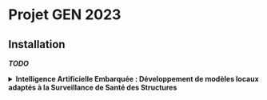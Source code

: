 # Projet GEN 2023

## Installation

***TODO***



<details>
<summary><b>Intelligence Artificielle Embarquée : Développement de modèles locaux adaptés à la Surveillance de Santé des Structures</b></summary>


## Contexte

Le domaine de l’intelligence artificielle (IA), grâce aux progrès réalisés dans la microélectronique,  se déploie maintenant au-delà du calcul haute performance. Il est à présent envisageable de développer des solutions où une partie des calculs dévolue aux nœuds les plus performants du cloud sont délocalisés vers la frontière du réseau \[1\] (ce qu’on appelle le « edge computing »). Les solutions d’IA s’installent progressivement sur des  nœuds relativement puissants que l’on qualifie de « high-end devices »\[2\] de l’IoT. Alors qu’elles se cantonnent majoritairement à un rôle d’inférence sur de modèles entraînés par les centres de calculs, des avancés récentes ouvre la voie à un entraînement in situ limitant ainsi l’usage de la bande passante en laissant apparaître une adaptation localisée des solutions.

L’objectif de ce projet est d’étudier la mise en place d’intelligence artificielle pour de la surveillance de bâtiment, structures et machines mécaniques afin de diagnostiquer leur santé (appelé « Structural Health Monitoring » ou SHM en anglais) \[3\]. Les signaux physiques issus de ces structures (principalement des vibrations mécaniques collectées par le biais de capteurs piézoélectriques) sont qualifiés de séries temporelles. Les relevés obtenues sont généralement peu diversifiés au regard des standards de l’IA et nécessite une famille de solutions spécifiques dédiées.

Il s’agira donc d’implémenter, d’entraîner, tester des solutions d’IA qui permettront de caractériser l’état de santé d’une structure mécanique constituée de matériaux hétérogènes (métal et composite), d’en détecter les éventuels défaillances, d’identifier la nature de ces dernières (fissure, corrosion, déformation,…) et leur localisations. L’intérêt de la démarche est de comparer les algorithmes existants pour établir le compromis idéal entre les performances des solutions techniques identifiées et les contraintes matérielles de l’IA en bordure de réseau.

## Déroulé du travail

Le travail se fera en trois étapes :
 - Étude bibliographique et choix d’algorithmes compatibles avec les contraintes matérielle de l’IA embarqué (capacité de mémoire réduite, puissance de calcul limitée) sur la base d’articles fournis \[4\]\[5\]\[6\] :  octobre 2023
 - Développement et entraînement hors ligne de modèles sur la base de jeux de données vibratoires fournies par un laboratoire partenaire, le LTDS (laboratoire de mécanique située sur Centrale Lyon) :  novembre → mi-décembre 2023
 - Implémentation et caractérisation des performances des modèles sur une plateforme matérielle à définir parmi : DSP, FPGA ou Jetson Nano :  mi-décembre 2023 →	janvier 2024

## Compétences développées

- Implémenter des solutions d’intelligence artificielle embarquée : identification d’algorithmes correspondant au cahier des charges, entraînement du modèle et programmation embarquée
- Programmer des “high-end devices” de l’IoT , en particulier la plateforme matérielle Jetson Nano
- Mettre en place un protocole expérimental de mesure et de validation d’hypothèse
- Pratiquer les langages de programmation C, C++ et python
- Une connaissance préalable des frameworks de  Machine Learning TensorFlow ou PyTorch est appréciable
- Mettre en œuvre une démarche de recherche appliquée

## Bibliographie

\[1\]	L. Martin Wisniewski, J.-M. Bec, G. Boguszewski, et A. Gamatié, « Hardware Solutions for Low-Power Smart Edge Computing », JLPEA, vol. 12, no 4, p. 61, nov. 2022, doi: 10.3390/jlpea12040061.

\[2\]	M. O. Ojo, S. Giordano, G. Procissi, et I. N. Seitanidis, « A Review of Low-End, Middle-End, and High-End Iot Devices », IEEE Access, vol. 6, p. 70528‑70554, 2018, doi: 10.1109/ACCESS.2018.2879615.

\[3\]	A. Malekloo, E. Ozer, M. AlHamaydeh, et M. Girolami, « Machine learning and structural health monitoring overview with emerging technology and high-dimensional data source highlights », Structural Health Monitoring, vol. 21, no 4, p. 1906‑1955, juill. 2022, doi: 10.1177/14759217211036880.

\[4\]	O. Mey et D. Neufeld, « Explainable AI Algorithms for Vibration Data-Based Fault Detection: Use Case-Adadpted Methods and Critical Evaluation », Sensors, vol. 22, no 23, p. 9037, nov. 2022, doi: 10.3390/s22239037.

\[5\]	D. Liu, Z. Tang, Y. Bao, et H. Li, « Machine‐learning‐based methods for output‐only structural modal identification », Struct Control Health Monit, vol. 28, no 12, déc. 2021, doi: 10.1002/stc.2843.

\[6\]	F. Schmidt, F. Chabi, et J.-F. Bercher, « SHM analysis for damage detection using time series analysis methods », in Life-Cycle of Structures and Infrastructure Systems, 1re éd.London: CRC Press, 2023, p. 2227‑2234. doi: 10.1201/9781003323020-272.

</details>